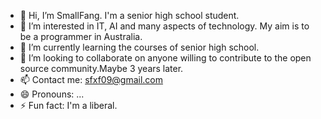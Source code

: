 - 👋 Hi, I’m SmallFang. I'm a senior high school student.
- 👀 I’m interested in IT, AI and many aspects of technology. My aim is to be a programmer in Australia.
- 🌱 I’m currently learning the courses of senior high school.
- 💞️ I’m looking to collaborate on anyone willing to contribute to the open source community.Maybe 3 years later.
- 📫 Contact me: sfxf09@gmail.com
- 😄 Pronouns: ...
- ⚡ Fun fact: I'm a liberal.
<!---
SmallFang2009/SmallFang2009 is a ✨ special ✨ repository because its `README.md` (this file) appears on your GitHub profile.
You can click the Preview link to take a look at your changes.
--->
